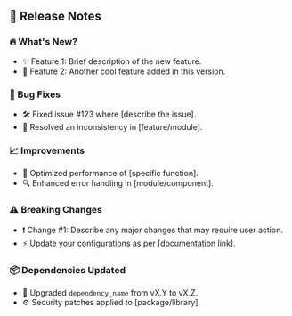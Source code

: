 ## 🚀 Release Notes

### 🔥 What's New?
- ✨ Feature 1: Brief description of the new feature.
- 🎉 Feature 2: Another cool feature added in this version.

### 🐞 Bug Fixes
- 🛠 Fixed issue #123 where [describe the issue].
- 🔄 Resolved an inconsistency in [feature/module].

### 📈 Improvements
- 🚀 Optimized performance of [specific function].
- 🔍 Enhanced error handling in [module/component].

### ⚠️ Breaking Changes
- ❗ Change #1: Describe any major changes that may require user action.
- ⚡ Update your configurations as per [documentation link].

### 📦 Dependencies Updated
- 🔄 Upgraded `dependency_name` from vX.Y to vX.Z.
- ⚙️ Security patches applied to [package/library].
